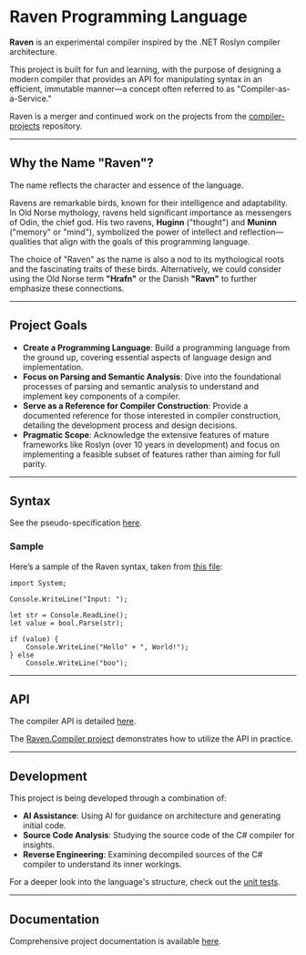 # Raven Programming Language

**Raven** is an experimental compiler inspired by the .NET Roslyn compiler architecture.

This project is built for fun and learning, with the purpose of designing a modern compiler that provides an API for manipulating syntax in an efficient, immutable manner—a concept often referred to as "Compiler-as-a-Service."

Raven is a merger and continued work on the projects from the [compiler-projects](https://github.com/marinasundstrom/compiler-projects) repository.

---

## Why the Name "Raven"?

The name reflects the character and essence of the language.

Ravens are remarkable birds, known for their intelligence and adaptability. In Old Norse mythology, ravens held significant importance as messengers of Odin, the chief god. His two ravens, **Huginn** ("thought") and **Muninn** ("memory" or "mind"), symbolized the power of intellect and reflection—qualities that align with the goals of this programming language.

The choice of "Raven" as the name is also a nod to its mythological roots and the fascinating traits of these birds. Alternatively, we could consider using the Old Norse term **"Hrafn"** or the Danish **"Ravn"** to further emphasize these connections.

---

## Project Goals

- **Create a Programming Language**: Build a programming language from the ground up, covering essential aspects of language design and implementation.
- **Focus on Parsing and Semantic Analysis**: Dive into the foundational processes of parsing and semantic analysis to understand and implement key components of a compiler.
- **Serve as a Reference for Compiler Construction**: Provide a documented reference for those interested in compiler construction, detailing the development process and design decisions.
- **Pragmatic Scope**: Acknowledge the extensive features of mature frameworks like Roslyn (over 10 years in development) and focus on implementing a feasible subset of features rather than aiming for full parity.

---

## Syntax

See the pseudo-specification [here](/docs/lang/spec/language-specification.md).

### Sample

Here’s a sample of the Raven syntax, taken from [this file](src/Raven.Compiler/test.rav):

```raven
import System;

Console.WriteLine("Input: ");

let str = Console.ReadLine();
let value = bool.Parse(str);

if (value) {
    Console.WriteLine("Hello" + ", World!");
} else
    Console.WriteLine("boo");
```

---

## API

The compiler API is detailed [here](docs/compiler/api.md).

The [Raven.Compiler project](src/Raven.Compiler/Program.cs) demonstrates how to utilize the API in practice.

---

## Development

This project is being developed through a combination of:

- **AI Assistance**: Using AI for guidance on architecture and generating initial code.
- **Source Code Analysis**: Studying the source code of the C# compiler for insights.
- **Reverse Engineering**: Examining decompiled sources of the C# compiler to understand its inner workings.

For a deeper look into the language's structure, check out the [unit tests](/Raven.CodeAnalysis.Tests/Syntax/AstTest.cs).

---

## Documentation

Comprehensive project documentation is available [here](/docs/).
